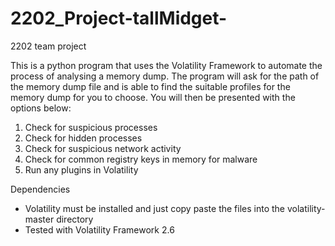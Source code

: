 # 2202_Project-tallMidget-
2202 team project 

This is a python program that uses the Volatility Framework to automate the process of analysing a memory dump. The program will ask for the path of the memory dump file and is able to find the suitable profiles for the memory dump for you to choose. You will then be presented with the options below: 

1. Check for suspicious processes
2. Check for hidden processes
3. Check for suspicious network activity
4. Check for common registry keys in memory for malware
5. Run any plugins in Volatility

Dependencies

- Volatility must be installed and just copy paste the files into the volatility-master directory
- Tested with Volatility Framework 2.6

